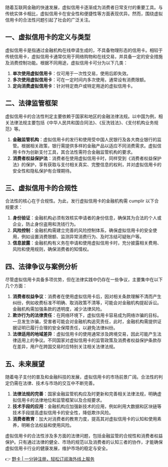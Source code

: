 随着互联网金融的快速发展，虚拟信用卡逐渐成为消费者日常支付的重要工具。与传统实体卡相比，虚拟信用卡在安全性和便捷性等方面表现优异。然而，围绕虚拟信用卡的合法性问题引起了社会的广泛关注。

## 一、虚拟信用卡的定义与类型

虚拟信用卡是指通过金融机构在线申请生成的，不具备物理形态的信用卡。相较于传统信用卡，虚拟信用卡通常仅用于网络购物和在线交易，并具备一定的安全措施及消费控制功能。根据不同用途，虚拟信用卡可分为以下几类：

1. **单次使用虚拟信用卡**：仅可用于一次性交易，使用后即失效。
2. **多次使用虚拟信用卡**：可在一定时间内多次使用，通常设有消费限额。
3. **定向消费虚拟信用卡**：针对特定商户或特定用途的虚拟信用卡。

## 二、法律监管框架

虚拟信用卡的合法性判定主要依赖于国家和地区的金融法律法规。以中国为例，相关法律法规主要包括《中华人民共和国合同法》、《反洗钱法》、《支付机构业务规范》等。

1. **金融监管机构**：虚拟信用卡的发行和使用受中国人民银行及各大商业银行的监管。根据相关政策，银行需提供多样的金融产品以适应不同消费需求。虚拟信用卡作为创新支付工具，其合法性需符合金融监管机构的要求。
2. **消费者权益保护法**：消费者在使用虚拟信用卡时，同样受到《消费者权益保护法》的保护，享有获取与支付相关真实、完整信息的权利，并对虚拟信用卡的安全性和隐私保护有合理期待。

## 三、虚拟信用卡的合规性

合法性的核心在于合规性。为此，发行虚拟信用卡的金融机构需 cumplir 以下合规要求：

1. **身份验证**：金融机构必须有效核实申请者的身份信息，确保其为合法的个人或企业，防止身份盗用和洗钱行为。
2. **风险控制**：金融机构需建立完善的风险控制体系，确保虚拟信用卡的安全使用，例如设置消费限额、监测异常消费行为、及时冻结可疑账户等。
3. **信息披露**：金融机构有义务在申请和使用虚拟信用卡时，充分披露相关费用、风险和使用规则，确保消费者的知情权。

## 四、法律争议与案例分析

尽管虚拟信用卡具备多项优势，但在法律实践中仍存在一些争议，主要集中在以下几个方面：

1. **消费者权益争议**：消费者在使用虚拟信用卡后，因对相关条款理解不清而产生纠纷，例如收费标准不明确、取消政策不清等，可能会对金融机构提起诉讼。金融机构需加强条款的透明度，减少法律风险。
2. **欺诈行为的法律责任**：在网络环境下，虚拟信用卡容易成为网络诈骗的目标。一旦发生诈骗，受害者可能会对金融机构追究责任，此时，金融机构需提供证据证明已履行合理的安全保障责任，以避免法律纠纷。
3. **法律适用的地域差异**：虚拟信用卡的使用通常涉及跨境交易，因此可能产生法律适用上的争议。不同国家对虚拟信用卡的监管政策及消费者权益保护条款存在差异，用户在跨国交易时应特别关注相关法律法规。

## 五、未来展望

随着电子支付的普及和金融科技的发展，虚拟信用卡的市场前景广阔。合法性的判定仍需在法律、技术与市场的交互中不断完善。

1. **法律法规的完善**：国家金融监管机构应及时更新和完善相关法律法规，明确虚拟信用卡的法律地位和监管框架以及合规要求。
2. **技术手段的应用**：金融机构应加强新技术的应用，例如利用大数据和区块链等技术手段提高虚拟信用卡的安全性，降低欺诈风险。
3. **消费者教育**：加大对消费者的教育力度，提高其对虚拟信用卡的认知和使用素养，明晰合法权益和使用风险。

虚拟信用卡的合法性涉及多方面的法律问题，包括金融监管的合规性和消费者权益保护。只有通过法律的健全、市场的规范以及消费者的认知三者的协作，才能确保虚拟信用卡行业的健康发展，维护市场的稳定与安全。

👉 [野卡 | 一分钟注册，轻松订阅海外线上服务](https://bit.ly/bewildcard)